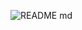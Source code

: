 ![README md](https://github.com/ISPC-TST-SENSORES-y-ACTUADORES-2023/semana5/assets/108839778/80dc4983-6035-4894-b880-f085aa332881)
